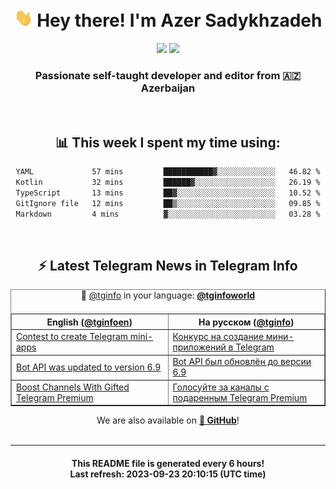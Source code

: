 <div align="center">
	<div>
		<h1>
      <img src="./assets/hi.gif" width="30px"> Hey there! I'm Azer Sadykhzadeh
    </h1>
    <img height="18" src="https://komarev.com/ghpvc/?username=sadykhzadeh&label=Views&color=2081c1&style=flat-square" />
		<a href="https://wakatime.com/Azer"> <img height="18" src="https://wakatime.com/badge/user/f80ae27a-c328-426f-a381-bc84136e2dd6.svg" /> </a>
    <h3>
      Passionate self-taught developer and editor from 🇦🇿 Azerbaijan
    </h3>
  </div>
  <br>

<h2>📊 This week I spent my time using:</h2>

<!--START_SECTION:waka-->

```txt
YAML             57 mins         ███████████▓░░░░░░░░░░░░░   46.82 %
Kotlin           32 mins         ██████▓░░░░░░░░░░░░░░░░░░   26.19 %
TypeScript       13 mins         ██▓░░░░░░░░░░░░░░░░░░░░░░   10.52 %
GitIgnore file   12 mins         ██▒░░░░░░░░░░░░░░░░░░░░░░   09.85 %
Markdown         4 mins          ▓░░░░░░░░░░░░░░░░░░░░░░░░   03.28 %
```

<!--END_SECTION:waka-->

<br>

<h2>⚡️ Latest Telegram News in Telegram Info</h2>
  <table border>
		<tr>
			<th width="50%">English (<a href="https://t.me/tginfoen">@tginfoen</a>)</th>
			<th>На русском (<a href="https://t.me/tginfo">@tginfo</a>)</th>
		</tr>
		<caption>🚩 <a href="https://t.me/tginfo">@tginfo</a> in your language: <a href="https://t.me/tginfoworld"><b>@tginfoworld</b></a><caption/>
  <tr><td><a href="https://t.me/tginfoen/1736">Contest to create Telegram mini-apps</a></td>
    <td><a href="https://t.me/tginfo/3781">Конкурс на создание мини-приложений в Telegram</a></td></tr><tr><td><a href="https://t.me/tginfoen/1735">Bot API was updated to version 6.9</a></td>
    <td><a href="https://t.me/tginfo/3780">Bot API был обновлён до версии 6.9</a></td></tr><tr><td><a href="https://t.me/tginfoen/1734">Boost Channels With Gifted Telegram Premium</a></td>
    <td><a href="https://t.me/tginfo/3779">Голосуйте за каналы с подаренным Telegram Premium</a></td></tr>
</table>
We are also available on <a href="https://github.com/tginfo"><b>🐙 GitHub</b></a>!
</div>

<br>
<hr>
<h4 align="center">This README file is generated <b>every 6 hours</b>!</br>Last refresh: <b>2023-09-23 20:10:15 (UTC time)</b></h4>
